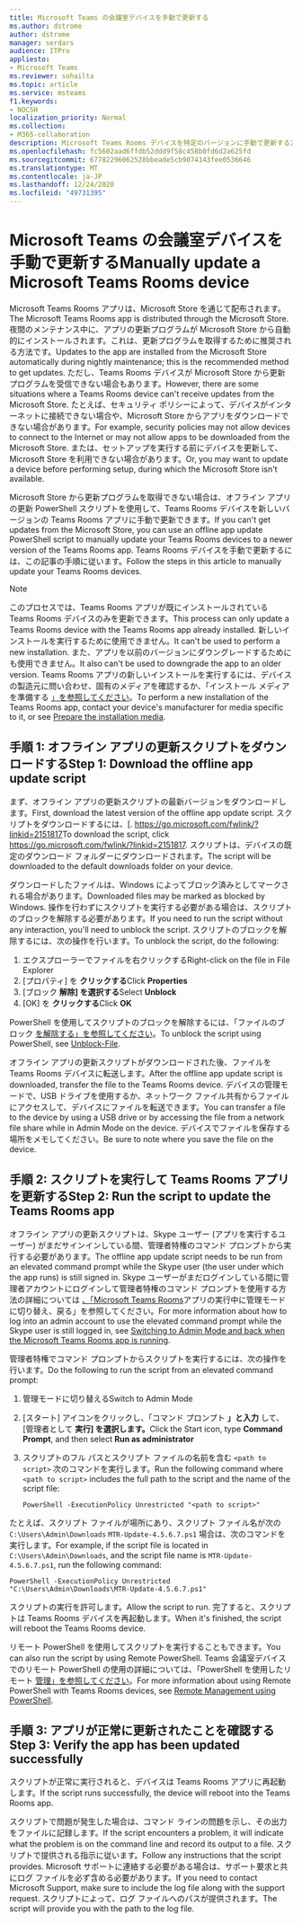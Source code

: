 ```yaml
---
title: Microsoft Teams の会議室デバイスを手動で更新する
ms.author: dstrome
author: dstrome
manager: serdars
audience: ITPro
appliesto:
- Microsoft Teams
ms.reviewer: sohailta
ms.topic: article
ms.service: msteams
f1.keywords:
- NOCSH
localization_priority: Normal
ms.collection:
- M365-collaboration
description: Microsoft Teams Rooms デバイスを特定のバージョンに手動で更新する方法について説明します。
ms.openlocfilehash: fc5602aad6ffdb52ddd9f58c458b0fd6d2a625fd
ms.sourcegitcommit: 67782296062528bbeade5cb9074143fee0536646
ms.translationtype: MT
ms.contentlocale: ja-JP
ms.lasthandoff: 12/24/2020
ms.locfileid: "49731395"
---
```

# <a name="manually-update-a-microsoft-teams-rooms-device"></a><span data-ttu-id="191d5-103">Microsoft Teams の会議室デバイスを手動で更新する</span><span class="sxs-lookup"><span data-stu-id="191d5-103">Manually update a Microsoft Teams Rooms device</span></span>

<span data-ttu-id="191d5-104">Microsoft Teams Rooms アプリは、Microsoft Store を通じて配布されます。</span><span class="sxs-lookup"><span data-stu-id="191d5-104">The Microsoft Teams Rooms app is distributed through the Microsoft Store.</span></span> <span data-ttu-id="191d5-105">夜間のメンテナンス中に、アプリの更新プログラムが Microsoft Store から自動的にインストールされます。これは、更新プログラムを取得するために推奨される方法です。</span><span class="sxs-lookup"><span data-stu-id="191d5-105">Updates to the app are installed from the Microsoft Store automatically during nightly maintenance; this is the recommended method to get updates.</span></span> <span data-ttu-id="191d5-106">ただし、Teams Rooms デバイスが Microsoft Store から更新プログラムを受信できない場合もあります。</span><span class="sxs-lookup"><span data-stu-id="191d5-106">However, there are some situations where a Teams Rooms device can't receive updates from the Microsoft Store.</span></span> <span data-ttu-id="191d5-107">たとえば、セキュリティ ポリシーによって、デバイスがインターネットに接続できない場合や、Microsoft Store からアプリをダウンロードできない場合があります。</span><span class="sxs-lookup"><span data-stu-id="191d5-107">For example, security policies may not allow devices to connect to the Internet or may not allow apps to be downloaded from the Microsoft Store.</span></span> <span data-ttu-id="191d5-108">または、セットアップを実行する前にデバイスを更新して、Microsoft Store を利用できない場合があります。</span><span class="sxs-lookup"><span data-stu-id="191d5-108">Or, you may want to update a device before performing setup, during which the Microsoft Store isn't available.</span></span>

<span data-ttu-id="191d5-109">Microsoft Store から更新プログラムを取得できない場合は、オフライン アプリの更新 PowerShell スクリプトを使用して、Teams Rooms デバイスを新しいバージョンの Teams Rooms アプリに手動で更新できます。</span><span class="sxs-lookup"><span data-stu-id="191d5-109">If you can't get updates from the Microsoft Store, you can use an offline app update PowerShell script to manually update your Teams Rooms devices to a newer version of the Teams Rooms app.</span></span> <span data-ttu-id="191d5-110">Teams Rooms デバイスを手動で更新するには、この記事の手順に従います。</span><span class="sxs-lookup"><span data-stu-id="191d5-110">Follow the steps in this article to manually update your Teams Rooms devices.</span></span>

> [!NOTE]
> <span data-ttu-id="191d5-111">このプロセスでは、Teams Rooms アプリが既にインストールされている Teams Rooms デバイスのみを更新できます。</span><span class="sxs-lookup"><span data-stu-id="191d5-111">This process can only update a Teams Rooms device with the Teams Rooms app already installed.</span></span> <span data-ttu-id="191d5-112">新しいインストールを実行するために使用できません。</span><span class="sxs-lookup"><span data-stu-id="191d5-112">It can't be used to perform a new installation.</span></span> <span data-ttu-id="191d5-113">また、アプリを以前のバージョンにダウングレードするためにも使用できません。</span><span class="sxs-lookup"><span data-stu-id="191d5-113">It also can't be used to downgrade the app to an older version.</span></span> <span data-ttu-id="191d5-114">Teams Rooms アプリの新しいインストールを実行するには、デバイスの製造元に問い合わせ、固有のメディアを確認するか、「インストール メディアを準備する [」を参照してください](console.md#prepare-the-installation-media)。</span><span class="sxs-lookup"><span data-stu-id="191d5-114">To perform a new installation of the Teams Rooms app, contact your device's manufacturer for media specific to it, or see [Prepare the installation media](console.md#prepare-the-installation-media).</span></span>

## <a name="step-1-download-the-offline-app-update-script"></a><span data-ttu-id="191d5-115">手順 1: オフライン アプリの更新スクリプトをダウンロードする</span><span class="sxs-lookup"><span data-stu-id="191d5-115">Step 1: Download the offline app update script</span></span>

<span data-ttu-id="191d5-116">まず、オフライン アプリの更新スクリプトの最新バージョンをダウンロードします。</span><span class="sxs-lookup"><span data-stu-id="191d5-116">First, download the latest version of the offline app update script.</span></span> <span data-ttu-id="191d5-117">スクリプトをダウンロードするには、[. <https://go.microsoft.com/fwlink/?linkid=2151817></span><span class="sxs-lookup"><span data-stu-id="191d5-117">To download the script, click <https://go.microsoft.com/fwlink/?linkid=2151817>.</span></span> <span data-ttu-id="191d5-118">スクリプトは、デバイスの既定のダウンロード フォルダーにダウンロードされます。</span><span class="sxs-lookup"><span data-stu-id="191d5-118">The script will be downloaded to the default downloads folder on your device.</span></span>

<span data-ttu-id="191d5-119">ダウンロードしたファイルは、Windows によってブロック済みとしてマークされる場合があります。</span><span class="sxs-lookup"><span data-stu-id="191d5-119">Downloaded files may be marked as blocked by Windows.</span></span> <span data-ttu-id="191d5-120">操作を行わずにスクリプトを実行する必要がある場合は、スクリプトのブロックを解除する必要があります。</span><span class="sxs-lookup"><span data-stu-id="191d5-120">If you need to run the script without any interaction, you'll need to unblock the script.</span></span> <span data-ttu-id="191d5-121">スクリプトのブロックを解除するには、次の操作を行います。</span><span class="sxs-lookup"><span data-stu-id="191d5-121">To unblock the script, do the following:</span></span>

1. <span data-ttu-id="191d5-122">エクスプローラーでファイルを右クリックする</span><span class="sxs-lookup"><span data-stu-id="191d5-122">Right-click on the file in File Explorer</span></span>
2. <span data-ttu-id="191d5-123">[プロパティ] を **クリックする**</span><span class="sxs-lookup"><span data-stu-id="191d5-123">Click **Properties**</span></span>
3. <span data-ttu-id="191d5-124">[ブロック **解除] を選択する**</span><span class="sxs-lookup"><span data-stu-id="191d5-124">Select **Unblock**</span></span>
4. <span data-ttu-id="191d5-125">[OK] を **クリックする**</span><span class="sxs-lookup"><span data-stu-id="191d5-125">Click **OK**</span></span>

<span data-ttu-id="191d5-126">PowerShell を使用してスクリプトのブロックを解除するには、「ファイルのブロック [を解除する」を参照してください](https://docs.microsoft.com/powershell/module/microsoft.powershell.utility/unblock-file?view=powershell-7.1)。</span><span class="sxs-lookup"><span data-stu-id="191d5-126">To unblock the script using PowerShell, see [Unblock-File](https://docs.microsoft.com/powershell/module/microsoft.powershell.utility/unblock-file?view=powershell-7.1).</span></span>

<span data-ttu-id="191d5-127">オフライン アプリの更新スクリプトがダウンロードされた後、ファイルを Teams Rooms デバイスに転送します。</span><span class="sxs-lookup"><span data-stu-id="191d5-127">After the offline app update script is downloaded, transfer the file to the Teams Rooms device.</span></span> <span data-ttu-id="191d5-128">デバイスの管理モードで、USB ドライブを使用するか、ネットワーク ファイル共有からファイルにアクセスして、デバイスにファイルを転送できます。</span><span class="sxs-lookup"><span data-stu-id="191d5-128">You can transfer a file to the device by using a USB drive or by accessing the file from a network file share while in Admin Mode on the device.</span></span> <span data-ttu-id="191d5-129">デバイスでファイルを保存する場所をメモしてください。</span><span class="sxs-lookup"><span data-stu-id="191d5-129">Be sure to note where you save the file on the device.</span></span>

## <a name="step-2-run-the-script-to-update-the-teams-rooms-app"></a><span data-ttu-id="191d5-130">手順 2: スクリプトを実行して Teams Rooms アプリを更新する</span><span class="sxs-lookup"><span data-stu-id="191d5-130">Step 2: Run the script to update the Teams Rooms app</span></span>

<span data-ttu-id="191d5-131">オフライン アプリの更新スクリプトは、Skype ユーザー (アプリを実行するユーザー) がまだサインインしている間、管理者特権のコマンド プロンプトから実行する必要があります。</span><span class="sxs-lookup"><span data-stu-id="191d5-131">The offline app update script needs to be run from an elevated command prompt while the Skype user (the user under which the app runs) is still signed in.</span></span> <span data-ttu-id="191d5-132">Skype ユーザーがまだログインしている間に管理者アカウントにログインして管理者特権のコマンド プロンプトを使用する方法の詳細については [、「Microsoft Teams Rooms](rooms-operations.md#switching-to-admin-mode-and-back-when-the-microsoft-teams-rooms-app-is-running)アプリの実行中に管理モードに切り替え、戻る」を参照してください。</span><span class="sxs-lookup"><span data-stu-id="191d5-132">For more information about how to log into an admin account to use the elevated command prompt while the Skype user is still logged in, see [Switching to Admin Mode and back when the Microsoft Teams Rooms app is running](rooms-operations.md#switching-to-admin-mode-and-back-when-the-microsoft-teams-rooms-app-is-running).</span></span>

<span data-ttu-id="191d5-133">管理者特権でコマンド プロンプトからスクリプトを実行するには、次の操作を行います。</span><span class="sxs-lookup"><span data-stu-id="191d5-133">Do the following to run the script from an elevated command prompt:</span></span>

1. <span data-ttu-id="191d5-134">管理モードに切り替える</span><span class="sxs-lookup"><span data-stu-id="191d5-134">Switch to Admin Mode</span></span>
2. <span data-ttu-id="191d5-135">[スタート] アイコンをクリックし、「コマンド プロンプト **」と入力** して、[管理者として **実行] を選択します。**</span><span class="sxs-lookup"><span data-stu-id="191d5-135">Click the Start icon, type **Command Prompt**, and then select **Run as administrator**</span></span>
3. <span data-ttu-id="191d5-136">スクリプトのフル パスとスクリプト ファイルの名前を含む `<path to script>` 次のコマンドを実行します。</span><span class="sxs-lookup"><span data-stu-id="191d5-136">Run the following command where `<path to script>` includes the full path to the script and the name of the script file:</span></span>

    ```console
    PowerShell -ExecutionPolicy Unrestricted "<path to script>"
    ```

<span data-ttu-id="191d5-137">たとえば、スクリプト ファイルが場所にあり、スクリプト ファイル名が次の `C:\Users\Admin\Downloads` `MTR-Update-4.5.6.7.ps1` 場合は、次のコマンドを実行します。</span><span class="sxs-lookup"><span data-stu-id="191d5-137">For example, if the script file is located in `C:\Users\Admin\Downloads`, and the script file name is `MTR-Update-4.5.6.7.ps1`, run the following command:</span></span>

```console
PowerShell -ExecutionPolicy Unrestricted "C:\Users\Admin\Downloads\MTR-Update-4.5.6.7.ps1"
```

<span data-ttu-id="191d5-138">スクリプトの実行を許可します。</span><span class="sxs-lookup"><span data-stu-id="191d5-138">Allow the script to run.</span></span> <span data-ttu-id="191d5-139">完了すると、スクリプトは Teams Rooms デバイスを再起動します。</span><span class="sxs-lookup"><span data-stu-id="191d5-139">When it's finished, the script will reboot the Teams Rooms device.</span></span>

<span data-ttu-id="191d5-140">リモート PowerShell を使用してスクリプトを実行することもできます。</span><span class="sxs-lookup"><span data-stu-id="191d5-140">You can also run the script by using Remote PowerShell.</span></span> <span data-ttu-id="191d5-141">Teams 会議室デバイスでのリモート PowerShell の使用の詳細については、「PowerShell を使用したリモート [管理」を参照してください](rooms-operations.md#remote-management-using-powershell)。</span><span class="sxs-lookup"><span data-stu-id="191d5-141">For more information about using Remote PowerShell with Teams Rooms devices, see [Remote Management using PowerShell](rooms-operations.md#remote-management-using-powershell).</span></span>

## <a name="step-3-verify-the-app-has-been-updated-successfully"></a><span data-ttu-id="191d5-142">手順 3: アプリが正常に更新されたことを確認する</span><span class="sxs-lookup"><span data-stu-id="191d5-142">Step 3: Verify the app has been updated successfully</span></span>

<span data-ttu-id="191d5-143">スクリプトが正常に実行されると、デバイスは Teams Rooms アプリに再起動します。</span><span class="sxs-lookup"><span data-stu-id="191d5-143">If the script runs successfully, the device will reboot into the Teams Rooms app.</span></span>

<span data-ttu-id="191d5-144">スクリプトで問題が発生した場合は、コマンド ラインの問題を示し、その出力をファイルに記録します。</span><span class="sxs-lookup"><span data-stu-id="191d5-144">If the script encounters a problem, it will indicate what the problem is on the command line and record its output to a file.</span></span> <span data-ttu-id="191d5-145">スクリプトで提供される指示に従います。</span><span class="sxs-lookup"><span data-stu-id="191d5-145">Follow any instructions that the script provides.</span></span> <span data-ttu-id="191d5-146">Microsoft サポートに連絡する必要がある場合は、サポート要求と共にログ ファイルを必ず含める必要があります。</span><span class="sxs-lookup"><span data-stu-id="191d5-146">If you need to contact Microsoft Support, make sure to include the log file along with the support request.</span></span> <span data-ttu-id="191d5-147">スクリプトによって、ログ ファイルへのパスが提供されます。</span><span class="sxs-lookup"><span data-stu-id="191d5-147">The script will provide you with the path to the log file.</span></span>
